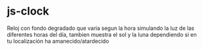 # js-clock
Reloj con fondo degradado que varia segun la hora simulando la luz de las diferentes horas del día, tambien muestra el sol y la luna dependiendo si en tu localización ha amanecido/atardecido
